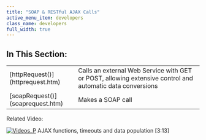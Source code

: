 ```yaml
---
title: "SOAP & RESTful AJAX Calls"
active_menu_item: developers
class_name: developers
full_width: true
---
```



## In This Section:

<table>
<tr>
<td width="149">
[httpRequest()](httprequest.htm)

</td>
<td width="12">
</td>
<td width="719">
Calls an external Web Service with GET or POST, allowing extensive control and automatic data conversions

</td>
</tr>
<tr>
<td width="149">
[soapRequest()](soaprequest.htm)

</td>
<td width="12">
</td>
<td width="719">
Makes a SOAP call

</td>
</tr>
</table>

Related Video:

[![Videos\_P](/img/docs/videos_p.png)](http://www.youtube.com/v/Ly5KbmvHk7E?autoplay=1&hd=1&fs=1&showsearch=0&rel=0&) AJAX functions, timeouts and data population [3:13]
